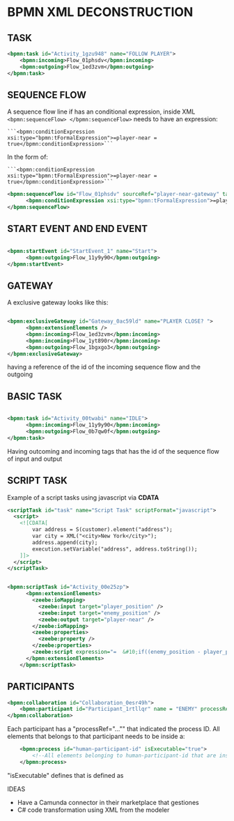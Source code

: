# BPMN XML DECONSTRUCTION


## TASK

```XML
<bpmn:task id="Activity_1gzu948" name="FOLLOW PLAYER">
	<bpmn:incoming>Flow_01phsdv</bpmn:incoming>
	<bpmn:outgoing>Flow_1ed3zvm</bpmn:outgoing>
</bpmn:task>
```

## SEQUENCE FLOW

A sequence flow line if has an conditional expression, inside XML ```<bpmn:sequenceFlow> </bpmn:sequenceFlow>``` needs to have an expression: 

	```<bpmn:conditionExpression xsi:type="bpmn:tFormalExpression">=player-near = true</bpmn:conditionExpression>```
In the form of: 

	```<bpmn:conditionExpression xsi:type="bpmn:tFormalExpression">=player-near = true</bpmn:conditionExpression>```
```XML
<bpmn:sequenceFlow id="Flow_01phsdv" sourceRef="player-near-gateway" targetRef="Activity_1gzu948">
      <bpmn:conditionExpression xsi:type="bpmn:tFormalExpression">=player-near = true</bpmn:conditionExpression>
</bpmn:sequenceFlow>
```

## START EVENT AND END EVENT


```XML

<bpmn:startEvent id="StartEvent_1" name="Start">
      <bpmn:outgoing>Flow_11y9y90</bpmn:outgoing>
</bpmn:startEvent>

```


## GATEWAY 

A exclusive gateway looks like this: 

```XML

<bpmn:exclusiveGateway id="Gateway_0ac59ld" name="PLAYER CLOSE? ">
      <bpmn:extensionElements />
      <bpmn:incoming>Flow_1ed3zvm</bpmn:incoming>
      <bpmn:incoming>Flow_1yt890r</bpmn:incoming>
      <bpmn:outgoing>Flow_1bgxgo3</bpmn:outgoing>
</bpmn:exclusiveGateway>

```

having a reference of the id of the incoming sequence flow and the outgoing


## BASIC TASK

```XML

<bpmn:task id="Activity_00twabi" name="IDLE">
      <bpmn:incoming>Flow_11y9y90</bpmn:incoming>
      <bpmn:outgoing>Flow_0b7qw0f</bpmn:outgoing>
</bpmn:task>

```

Having outcoming and incoming tags that has the id of the sequence flow of input and output


## SCRIPT TASK

Example of a script tasks using javascript via **CDATA**
```XML
<scriptTask id="task" name="Script Task" scriptFormat="javascript">
  <script>
    <![CDATA[
	    var address = S(customer).element("address");
	    var city = XML("<city>New York</city>");
	    address.append(city);
	    execution.setVariable("address", address.toString());
    ]]>
  </script>
</scriptTask>
```



```XML

<bpmn:scriptTask id="Activity_00e25zp">
      <bpmn:extensionElements>
        <zeebe:ioMapping>
          <zeebe:input target="player_position" />
          <zeebe:input target="enemy_position" />
          <zeebe:output target="player-near" />
        </zeebe:ioMapping>
        <zeebe:properties>
          <zeebe:property />
        </zeebe:properties>
        <zeebe:script expression="=  &#10;if((enemy_position - player_position).magnitude &#60; 1.0f)&#10;  {&#10;    player-near = true; &#10;  }" resultVariable="player-near" />
      </bpmn:extensionElements>
    </bpmn:scriptTask>

```

## PARTICIPANTS



```XML
<bpmn:collaboration id="Collaboration_0esr49h">
    <bpmn:participant id="Participant_1rtllqr" name = "ENEMY" processRef="human-participant-id" />
</bpmn:collaboration>
 ```
Each participant has a "processRef="..."" that indicated the process ID. 
All elements that belongs to that participant needs to be inside a: 

```XML
	<bpmn:process id="human-participant-id" isExecutable="true">
		<!--All elements belonging to human-participant-id that are inside its pool-->
	</bpmn:process>
```

"isExecutable" defines that is defined as 

IDEAS

*    Have a Camunda connector in their marketplace that gestiones
*    C# code transformation using XML from the modeler